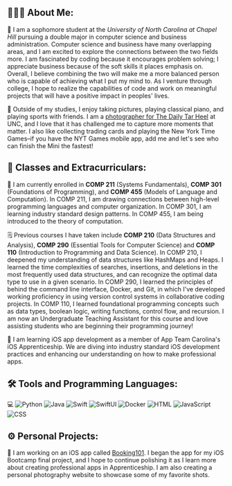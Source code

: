## 👨🏻‍💻 About Me: 
🏫 I am a sophomore student at the _University of North Carolina at Chapel Hill_ pursuing a double major in computer science and business administration. Computer science and business have many overlapping areas, and I am excited to explore the connections between the two fields more. I am fascinated by coding because it encourages problem solving; I appreciate business because of the soft skills it places emphasis on. Overall, I believe combining the two will make me a more balanced person who is capable of achieving what I put my mind to. As I venture through college, I hope to realize the capabilities of code and work on meaningful projects that will have a positive impact in peoples' lives. 

🧩 Outside of my studies, I enjoy taking pictures, playing classical piano, and playing sports with friends. I am a [photographer for The Daily Tar Heel](https://www.dailytarheel.com/staff/alex-yang) at UNC, and I love that it has challenged me to capture more moments that matter. I also like collecting trading cards and playing the New York Time Games–if you have the NYT Games mobile app, add me and let's see who can finish the Mini the fastest!

## 📖 Classes and Extracurriculars:
📝 I am currently enrolled in __COMP 211__ (Systems Fundamentals), __COMP 301__ (Foundations of Programming), and __COMP 455__ (Models of Language and Computation). In COMP 211, I am drawing connections between high-level programming languages and computer organization. In COMP 301, I am learning industry standard design patterns. In COMP 455, I am being introduced to the theory of computation. 

🗒️ Previous courses I have taken include __COMP 210__ (Data Structures and Analysis), __COMP 290__ (Essential Tools for Computer Science) and __COMP 110__ (Introduction to Programming and Data Science). In COMP 210, I deepened my understanding of data structures like HashMaps and Heaps. I learned the time complexities of searches, insertions, and deletions in the most frequently used data structures, and can recognize the optimal data type to use in a given scenario. In COMP 290, I learned the principles of behind the command line interface, Docker, and Git, in which I've developed working proficiency in using version control systems in collaborative coding projects. In COMP 110, I learned foundational programming concepts such as data types, boolean logic, writing functions, control flow, and recursion. I am now an Undergraduate Teaching Assistant for this course and love assisting students who are beginning their programming journey!

📱 I am learning iOS app development as a member of App Team Carolina's iOS Apprenticeship. We are diving into industry standard iOS development practices and enhancing our understanding on how to make professional apps.

## 🛠️ Tools and Programming Languages:
💻 
![Python](https://img.shields.io/badge/-Python-05122A?style=flat&logo=python)
![Java](https://img.shields.io/badge/-Java-05122A?style=flat&logo=oracle)
![Swift](https://img.shields.io/badge/-Swift-05122A?style=flat&logo=swift)
![SwiftUI](https://img.shields.io/badge/-SwiftUI-05122A?style=flat&logo=swift&logoColor=03c3ff)
![Docker](https://img.shields.io/badge/-Docker-05122A?style=flat&logo=docker)
![HTML](https://img.shields.io/badge/-HTML-05122A?style=flat&logo=html5)
![JavaScript](https://img.shields.io/badge/-JavaScript-05122A?style=flat&logo=javascript)
![CSS](https://img.shields.io/badge/-CSS-05122A?style=flat&logo=css3&logoColor=1572B6)

## ⚙️ Personal Projects:

📸 I am working on an iOS app called [Booking101](https://github.com/aqyang28/f24-bootcamp-final-project). I began the app for my iOS Bootcamp final project, and I hope to continue polishing it as I learn more about creating professional apps in Apprenticeship. I am also creating a personal photography website to showcase some of my favorite shots.


<!--
**aqyang28/aqyang28** is a ✨ _special_ ✨ repository because its `README.md` (this file) appears on your GitHub profile.

Here are some ideas to get you started:

- 🔭 I’m currently working on ...
- 🌱 I’m currently learning ...
- 👯 I’m looking to collaborate on ...
- 🤔 I’m looking for help with ...
- 💬 Ask me about ...
- 📫 How to reach me: ...
- 😄 Pronouns: ...
- ⚡ Fun fact: ...
-->
